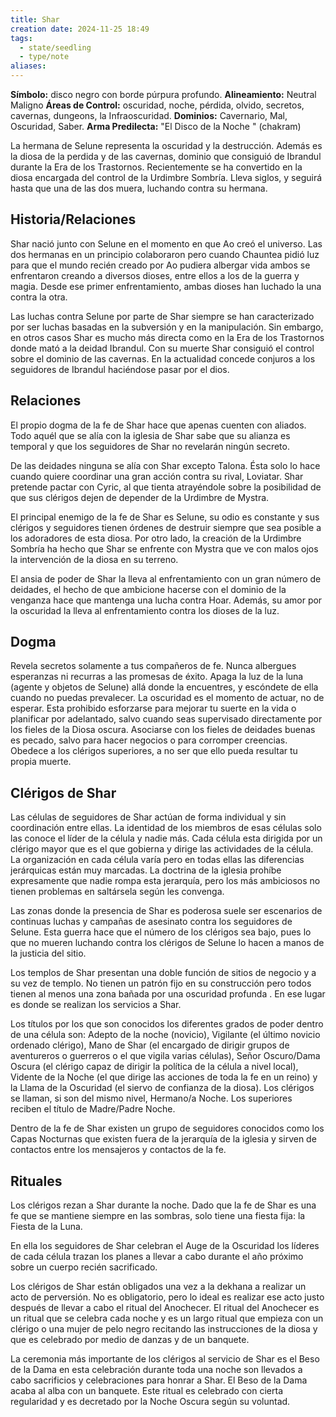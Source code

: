 ```yaml
---
title: Shar
creation date: 2024-11-25 18:49
tags:
  - state/seedling
  - type/note
aliases:
---
```

**Símbolo:** disco negro con borde púrpura profundo.
**Alineamiento:** Neutral Maligno
**Áreas de Control:** oscuridad, noche, pérdida, olvido, secretos, cavernas, dungeons, la Infraoscuridad.
**Dominios:** Cavernario, Mal, Oscuridad, Saber.
**Arma Predilecta:** "El Disco de la Noche " (chakram)

La hermana de Selune representa la oscuridad y la destrucción. Además es la diosa de la perdida y de las cavernas, dominio que consiguió de Ibrandul durante la Era de los Trastornos. Recientemente se ha convertido en la diosa encargada del control de la Urdimbre Sombría. Lleva siglos, y seguirá hasta que una de las dos muera, luchando contra su hermana.

## Historia/Relaciones

Shar nació junto con Selune en el momento en que Ao creó el universo. Las dos hermanas en un principio colaboraron pero cuando Chauntea pidió luz para que el mundo recién creado por Ao pudiera albergar vida ambos se enfrentaron creando a diversos dioses, entre ellos a los de la guerra y magia. Desde ese primer enfrentamiento, ambas dioses han luchado la una contra la otra.

Las luchas contra Selune por parte de Shar siempre se han caracterizado por ser luchas basadas en la subversión y en la manipulación. Sin embargo, en otros casos Shar es mucho más directa como en la Era de los Trastornos donde mató a la deidad Ibrandul. Con su muerte Shar consiguió el control sobre el dominio de las cavernas. En la actualidad concede conjuros a los seguidores de Ibrandul haciéndose pasar por el dios.

## Relaciones

El propio dogma de la fe de Shar hace que apenas cuenten con aliados. Todo aquél que se alía con la iglesia de Shar sabe que su alianza es temporal y que los seguidores de Shar no revelarán ningún secreto.

De las deidades ninguna se alía con Shar excepto Talona. Ésta solo lo hace cuando quiere coordinar una gran acción contra su rival, Loviatar. Shar pretende pactar con Cyric, al que tienta atrayéndole sobre la posibilidad de que sus clérigos dejen de depender de la Urdimbre de Mystra.

El principal enemigo de la fe de Shar es Selune, su odio es constante y sus clérigos y seguidores tienen órdenes de destruir siempre que sea posible a los adoradores de esta diosa. Por otro lado, la creación de la Urdimbre Sombría ha hecho que Shar se enfrente con Mystra que ve con malos ojos la intervención de la diosa en su terreno.

El ansia de poder de Shar la lleva al enfrentamiento con un gran número de deidades, el hecho de que ambicione hacerse con el dominio de la venganza hace que mantenga una lucha contra Hoar. Además, su amor por la oscuridad la lleva al enfrentamiento contra los dioses de la luz.

## Dogma

Revela secretos solamente a tus compañeros de fe. Nunca albergues esperanzas ni recurras a las promesas de éxito. Apaga la luz de la luna (agente y objetos de Selune) allá donde la encuentres, y escóndete de ella cuando no puedas prevalecer. La oscuridad es el momento de actuar, no de esperar. Esta prohibido esforzarse para mejorar tu suerte en la vida o planificar por adelantado, salvo cuando seas supervisado directamente por los fieles de la Diosa oscura. Asociarse con los fieles de deidades buenas es pecado, salvo para hacer negocios o para corromper creencias. Obedece a los clérigos superiores, a no ser que ello pueda resultar tu propia muerte.

## Clérigos de Shar

Las células de seguidores de Shar actúan de forma individual y sin coordinación entre ellas. La identidad de los miembros de esas células solo las conoce el líder de la célula y nadie más. Cada célula esta dirigida por un clérigo mayor que es el que gobierna y dirige las actividades de la célula. La organización en cada célula varía pero en todas ellas las diferencias jerárquicas están muy marcadas. La doctrina de la iglesia prohíbe expresamente que nadie rompa esta jerarquía, pero los más ambiciosos no tienen problemas en saltársela según les convenga.

Las zonas donde la presencia de Shar es poderosa suele ser escenarios de continuas luchas y campañas de asesinato contra los seguidores de Selune. Esta guerra hace que el número de los clérigos sea bajo, pues lo que no mueren luchando contra los clérigos de Selune lo hacen a manos de la justicia del sitio.

Los templos de Shar presentan una doble función de sitios de negocio y a su vez de templo. No tienen un patrón fijo en su construcción pero todos tienen al menos una zona bañada por una oscuridad profunda . En ese lugar es donde se realizan los servicios a Shar.

Los títulos por los que son conocidos los diferentes grados de poder dentro de una célula son: Adepto de la noche (novicio), Vigilante (el último novicio ordenado clérigo), Mano de Shar (el encargado de dirigir grupos de aventureros o guerreros o el que vigila varias células), Señor Oscuro/Dama Oscura (el clérigo capaz de dirigir la política de la célula a nivel local), Vidente de la Noche (el que dirige las acciones de toda la fe en un reino) y la Llama de la Oscuridad (el siervo de confianza de la diosa). Los clérigos se llaman, si son del mismo nivel, Hermano/a Noche. Los superiores reciben el título de Madre/Padre Noche.

Dentro de la fe de Shar existen un grupo de seguidores conocidos como los Capas Nocturnas que existen fuera de la jerarquía de la iglesia y sirven de contactos entre los mensajeros y contactos de la fe.

## Rituales

Los clérigos rezan a Shar durante la noche. Dado que la fe de Shar es una fe que se mantiene siempre en las sombras, solo tiene una fiesta fija: la Fiesta de la Luna.

En ella los seguidores de Shar celebran el Auge de la Oscuridad los líderes de cada célula trazan los planes a llevar a cabo durante el año próximo sobre un cuerpo recién sacrificado.

Los clérigos de Shar están obligados una vez a la dekhana a realizar un acto de perversión. No es obligatorio, pero lo ideal es realizar ese acto justo después de llevar a cabo el ritual del Anochecer. El ritual del Anochecer es un ritual que se celebra cada noche y es un largo ritual que empieza con un clérigo o una mujer de pelo negro recitando las instrucciones de la diosa y que es celebrado por medio de danzas y de un banquete.

La ceremonia más importante de los clérigos al servicio de Shar es el Beso de la Dama en esta celebración durante toda una noche son llevados a cabo sacrificios y celebraciones para honrar a Shar. El Beso de la Dama acaba al alba con un banquete. Este ritual es celebrado con cierta regularidad y es decretado por la Noche Oscura según su voluntad.